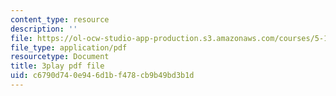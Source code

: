 ```yaml
---
content_type: resource
description: ''
file: https://ol-ocw-studio-app-production.s3.amazonaws.com/courses/5-111-principles-of-chemical-science-fall-2008/c6790d740e946d1bf478cb9b49bd3b1d_llaa-iEYDLI.pdf
file_type: application/pdf
resourcetype: Document
title: 3play pdf file
uid: c6790d74-0e94-6d1b-f478-cb9b49bd3b1d
---
```

